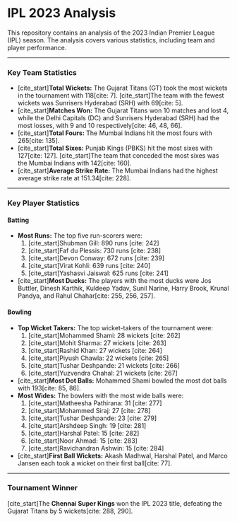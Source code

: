 # IPL 2023 Analysis

This repository contains an analysis of the 2023 Indian Premier League (IPL) season. The analysis covers various statistics, including team and player performance.

---

### Key Team Statistics

* [cite_start]**Total Wickets:** The Gujarat Titans (GT) took the most wickets in the tournament with 118[cite: 7]. [cite_start]The team with the fewest wickets was Sunrisers Hyderabad (SRH) with 69[cite: 5].
* [cite_start]**Matches Won:** The Gujarat Titans won 10 matches and lost 4, while the Delhi Capitals (DC) and Sunrisers Hyderabad (SRH) had the most losses, with 9 and 10 respectively[cite: 46, 48, 66].
* [cite_start]**Total Fours:** The Mumbai Indians hit the most fours with 265[cite: 135].
* [cite_start]**Total Sixes:** Punjab Kings (PBKS) hit the most sixes with 127[cite: 127]. [cite_start]The team that conceded the most sixes was the Mumbai Indians with 142[cite: 160].
* [cite_start]**Average Strike Rate:** The Mumbai Indians had the highest average strike rate at 151.34[cite: 228].

---

### Key Player Statistics

#### Batting

* **Most Runs:** The top five run-scorers were:
    1.  [cite_start]Shubman Gill: 890 runs [cite: 242]
    2.  [cite_start]Faf du Plessis: 730 runs [cite: 238]
    3.  [cite_start]Devon Conway: 672 runs [cite: 239]
    4.  [cite_start]Virat Kohli: 639 runs [cite: 240]
    5.  [cite_start]Yashasvi Jaiswal: 625 runs [cite: 241]
* [cite_start]**Most Ducks:** The players with the most ducks were Jos Buttler, Dinesh Karthik, Kuldeep Yadav, Sunil Narine, Harry Brook, Krunal Pandya, and Rahul Chahar[cite: 255, 256, 257].

#### Bowling

* **Top Wicket Takers:** The top wicket-takers of the tournament were:
    1.  [cite_start]Mohammed Shami: 28 wickets [cite: 262]
    2.  [cite_start]Mohit Sharma: 27 wickets [cite: 263]
    3.  [cite_start]Rashid Khan: 27 wickets [cite: 264]
    4.  [cite_start]Piyush Chawla: 22 wickets [cite: 265]
    5.  [cite_start]Tushar Deshpande: 21 wickets [cite: 266]
    6.  [cite_start]Yuzvendra Chahal: 21 wickets [cite: 267]
* [cite_start]**Most Dot Balls:** Mohammed Shami bowled the most dot balls with 193[cite: 85, 86].
* **Most Wides:** The bowlers with the most wide balls were:
    1.  [cite_start]Matheesha Pathirana: 31 [cite: 277]
    2.  [cite_start]Mohammed Siraj: 27 [cite: 278]
    3.  [cite_start]Tushar Deshpande: 23 [cite: 279]
    4.  [cite_start]Arshdeep Singh: 19 [cite: 281]
    5.  [cite_start]Harshal Patel: 15 [cite: 282]
    6.  [cite_start]Noor Ahmad: 15 [cite: 283]
    7.  [cite_start]Ravichandran Ashwin: 15 [cite: 284]
* [cite_start]**First Ball Wickets:** Akash Madhwal, Harshal Patel, and Marco Jansen each took a wicket on their first ball[cite: 77].

---

### Tournament Winner

[cite_start]The **Chennai Super Kings** won the IPL 2023 title, defeating the Gujarat Titans by 5 wickets[cite: 288, 290].
